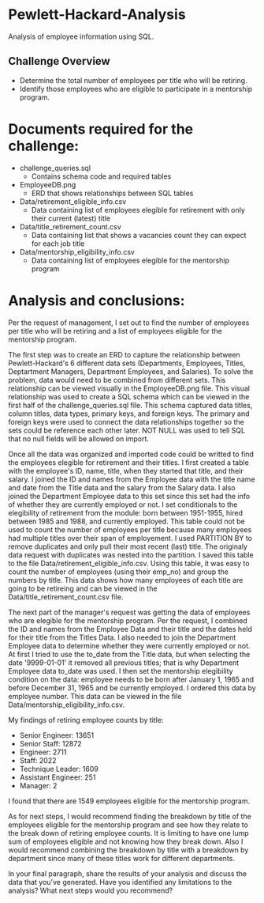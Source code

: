 # Pewlett-Hackard-Analysis
Analysis of employee information using SQL.

## Challenge Overview
- Determine the total number of employees per title who will be retiring.
- Identify those employees who are eligible to participate in a mentorship program. 

# Documents required for the challenge:
- challenge_queries.sql 
    - Contains schema code and required tables
- EmployeeDB.png 
    - ERD that shows relationships between SQL tables
- Data/retirement_eligible_info.csv 
    - Data containing list of employees elegible for retirement with only their current (latest) title
- Data/title_retirement_count.csv
    - Data containing list that shows a vacancies count they can expect for each job title
- Data/mentorship_eligibility_info.csv
    - Data containing list of employees elegible for the mentorship program

# Analysis and conclusions:
Per the request of management, I set out to find the number of employees per title who will be retiring and a list of employees eligible for the mentorship program. 

The first step was to create an ERD to capture the relationship between Pewlett-Hackard's 6 different data sets (Departments, Employees, Titles, Deptartment Managers, Department Employees, and Salaries). To solve the problem, data would need to be combined from different sets. This relationship can be viewed visually in the EmployeeDB.png file. This visual relationship was used to create a SQL schema which can be viewed in the first half of the challenge_queries.sql file. This schema captured data titles, column titles, data types, primary keys, and foreign keys. The primary and foreign keys were used to connect the data relationships together so the sets could be reference each other later. NOT NULL was used to tell SQL that no null fields will be allowed on import. 

Once all the data was organized and imported code could be writted to find the employees elegible for retirement and their titles. I first created a table with the employee's ID, name, title, when they started that title, and their salary. I joined the ID and names from the Employee data with the title name and date from the Title data and the salary from the Salary data. I also joined the Department Employee data to this set since this set had the info of whether they are currently employed or not. I set conditionals to the elegibility of retirement from the module: born between 1951-1955, hired between 1985 and 1988, and currently employed. This table could not be used to count the number of employees per title because many employees had multiple titles over their span of employement. I used PARTITION BY to remove duplicates and only pull their most recent (last) title. The originaly data request with duplicates was nested into the partition. I saved this table to the file Data/retirement_eligible_info.csv. Using this table, it was easy to count the number of employees (using their emp_no) and group the numbers by title. This data shows how many employees of each title are going to be retireing and can be viewed in the Data/title_retirement_count.csv file. 

The next part of the manager's request was getting the data of employees who are elegible for the mentorship program. Per the request, I combined the ID and names from the Employee Data and their title and the dates held for their title from the Titles Data. I also needed to join the Department Employee data to determine whether they were currently employed or not. At first I tried to use the to_date from the Title data, but when selecting the date '9999-01-01' it removed all previous titles; that is why Department Employee data to_date was used. I then set the mentorship elegibility condition on the data: employee needs to be born after January 1, 1965 and before December 31, 1965 and be currently employed. I ordered this data by employee number. This data can be viewed in the file Data/mentorship_eligibility_info.csv. 

My findings of retiring employee counts by title:

- Senior Engineer:	    13651
- Senior Staff:   	    12872
- Engineer:       	    2711
- Staff:          	    2022
- Technique Leader:	    1609
- Assistant Engineer:	251
- Manager:              2

I found that there are 1549 employees eligible for the mentorship program.

As for next steps, I would recommend finding the breakdown by title of the employees eligible for the mentorship program and see how they relate to the break down of retiring employee counts. It is limiting to have one lump sum of employees eligible and not knowing how they break down. Also I would recommend combining the breakdown by title with a breakdown by department since many of these titles work for different departments.

In your final paragraph, share the results of your analysis and discuss the data that you’ve generated. Have you identified any limitations to the analysis? What next steps would you recommend?